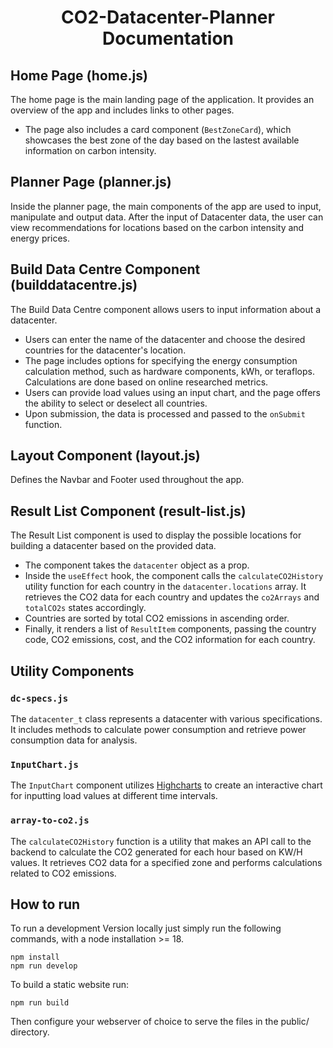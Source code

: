 <h1 align="center">
  CO2-Datacenter-Planner Documentation
</h1>

## Home Page (home.js)

The home page is the main landing page of the application. It provides an overview of the app and includes links to other pages.

- The page also includes a card component (`BestZoneCard`), which showcases the best zone of the day based on the lastest available information on carbon intensity.

## Planner Page (planner.js)

Inside the planner page, the main components of the app are used to input, manipulate and output data. After the input of Datacenter data, the user can view recommendations for locations based on the carbon intensity and energy prices.

## Build Data Centre Component (builddatacentre.js)

The Build Data Centre component allows users to input information about a datacenter.

- Users can enter the name of the datacenter and choose the desired countries for the datacenter's location.
- The page includes options for specifying the energy consumption calculation method, such as hardware components, kWh, or teraflops. Calculations are done based on online researched metrics.
- Users can provide load values using an input chart, and the page offers the ability to select or deselect all countries.
- Upon submission, the data is processed and passed to the `onSubmit` function.

## Layout Component (layout.js)

Defines the Navbar and Footer used throughout the app.

## Result List Component (result-list.js)

The Result List component is used to display the possible locations for building a datacenter based on the provided data.

- The component takes the `datacenter` object as a prop.
- Inside the `useEffect` hook, the component calls the `calculateCO2History` utility function for each country in the `datacenter.locations` array. It retrieves the CO2 data for each country and updates the `co2Arrays` and `totalCO2s` states accordingly.
- Countries are sorted by total CO2 emissions in ascending order.
- Finally, it renders a list of `ResultItem` components, passing the country code, CO2 emissions, cost, and the CO2 information for each country.

## Utility Components

### `dc-specs.js`

The `datacenter_t` class represents a datacenter with various specifications. It includes methods to calculate power consumption and retrieve power consumption data for analysis.

### `InputChart.js`

The `InputChart` component utilizes [Highcharts](https://api.highcharts.com/highcharts/) to create an interactive chart for inputting load values at different time intervals.

### `array-to-co2.js`

The `calculateCO2History` function is a utility that makes an API call to the backend to calculate the CO2 generated for each hour based on KW/H values. It retrieves CO2 data for a specified zone and performs calculations related to CO2 emissions.

## How to run

To run a development Version locally just simply run the following commands, with a node installation >= 18.

```
npm install
npm run develop
```

To build a static website run:

```
npm run build
```

Then configure your webserver of choice to serve the files in the public/ directory.
